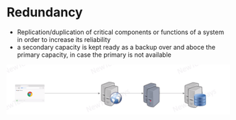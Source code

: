 # Redundancy
- Replication/duplication of critical components or functions of a system in order to increase its reliability
- a secondary capacity is kept ready as a backup over and aboce the primary capacity, in case the primary is not available

![Alt text](./images/image-4.png)